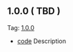 ## 1.0.0 ( TBD )

Tag: [1.0.0](https://github.com/patternfly/patternfly-elements/releases/tag/1.0.0)

- [code](url) Description